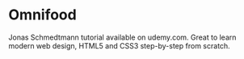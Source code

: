 # Omnifood

Jonas Schmedtmann tutorial available on udemy.com. Great to learn modern web design, HTML5 and CSS3 step-by-step from scratch.
